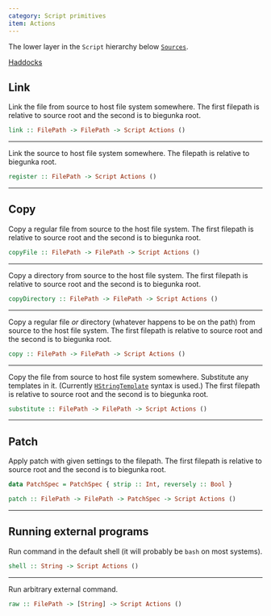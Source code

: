 ```yaml
---
category: Script primitives
item: Actions
---
```


The lower layer in the `Script` hierarchy below [`Sources`][0].

[Haddocks][2]

## Link

Link the file from source to host file system somewhere.
The first filepath is relative to source root and the second is to biegunka root.

```haskell
link :: FilePath -> FilePath -> Script Actions ()
```

---

Link the source to host file system somewhere.
The filepath is relative to biegunka root.

```haskell
register :: FilePath -> Script Actions ()
```

---

## Copy

Copy a regular file from source to the host file system.
The first filepath is relative to source root and the second is to biegunka root.

```haskell
copyFile :: FilePath -> FilePath -> Script Actions ()
```

---

Copy a directory from source to the host file system.
The first filepath is relative to source root and the second is to biegunka root.

```haskell
copyDirectory :: FilePath -> FilePath -> Script Actions ()
```

---

Copy a regular file *or* directory (whatever happens to be on the path)
from source to the host file system.
The first filepath is relative to source root and the second is to biegunka root.

```haskell
copy :: FilePath -> FilePath -> Script Actions ()
```

---

Copy the file from source to host file system somewhere.
Substitute any templates in it. (Currently [`HStringTemplate`][3] syntax is used.)
The first filepath is relative to source root and the second is to biegunka root.

```haskell
substitute :: FilePath -> FilePath -> Script Actions ()
```

---

## Patch

Apply patch with given settings to the filepath.
The first filepath is relative to source root and the second is to biegunka root.

```haskell
data PatchSpec = PatchSpec { strip :: Int, reversely :: Bool }

patch :: FilePath -> FilePath -> PatchSpec -> Script Actions ()
```

---

## Running external programs

Run command in the default shell (it will probably be `bash` on most systems).

```haskell
shell :: String -> Script Actions ()
```

---

Run arbitrary external command.

```haskell
raw :: FilePath -> [String] -> Script Actions ()
```


  [0]: /pages/script-primitives/sources.html
  [2]: http://biegunka.github.io/biegunka-core/Biegunka-Primitive.html#g:2
  [3]: http://hackage.haskell.org/package/HStringTemplate

